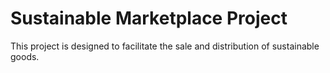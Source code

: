 # Sustainable Marketplace Project
This project is designed to facilitate the sale and distribution of sustainable goods.
